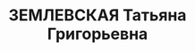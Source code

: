---
title: ЗЕМЛЕВСКАЯ Татьяна Григорьевна
description: "Род. в 1897, Тула, русская, обр.: высшее, б/п. Проживала: Тула, ул.\
  \ Курковая, д. 24. Безработная. \n  Арестована 25.04.1936. Обв. в участии в к.-р.\
  \ террористической организации. Приговор: ВК ВС СССР, 10.03.1937 – ВМН. Расстреляна\
  \ 16.03.1937, г.Москва. \n  Реабилитирована Прокуратурой РФ 25.05.1993"
---